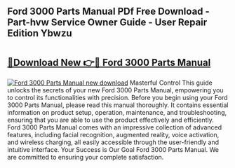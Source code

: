 ## Ford 3000 Parts Manual PDf Free Download - Part-hvw Service Owner Guide - User Repair Edition Ybwzu

# <h2><a href="http://bc45827.oget.top/?id=Ford+3000+Parts+Manual">🔗Download New 👉🔴 Ford 3000 Parts Manual</a></h2>

[![Ford 3000 Parts Manual new download](https://i.imgur.com/5g1atiW.png)](http://bc45827.oget.top/?id=Ford+3000+Parts+Manual)
Masterful Control This guide unlocks the secrets of your new Ford 3000 Parts Manual, empowering you to control its functionalities with precision. Before you begin using your Ford 3000 Parts Manual, please read this manual thoroughly. It contains essential information on product setup, operation, maintenance, and troubleshooting, ensuring that you are able to use the product effectively and efficiently. Ford 3000 Parts Manual comes with an impressive collection of advanced features, including facial recognition, augmented reality, voice activation, and wireless charging, all easily accessible through the user-friendly and intuitive interface. Your Success is Our Goal Ford 3000 Parts Manual. We are committed to ensuring your complete satisfaction.
